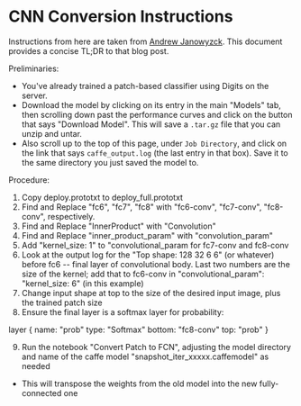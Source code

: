 # CNN Conversion Instructions

Instructions from here are taken from [Andrew
Janowyzck](http://www.andrewjanowczyk.com/efficient-pixel-wise-deep-learning-on-large-images/).
This document provides a concise TL;DR to that blog post.

Preliminaries: 
- You've already trained a patch-based classifier using Digits on the server.
- Download the model by clicking on its entry in the main "Models" tab, then
  scrolling down past the performance curves and click on the button that says
  "Download Model". This will save a `.tar.gz` file that you can unzip and
  untar.
- Also scroll up to the top of this page, under `Job Directory`, and click on
  the link that says `caffe_output.log` (the last entry in that box). Save it to
  the same directory you just saved the model to.

Procedure:
1. Copy deploy.prototxt to deploy_full.prototxt
2. Find and Replace "fc6", "fc7", "fc8" with "fc6-conv", "fc7-conv", "fc8-conv",
   respectively.
3. Find and Replace "InnerProduct" with "Convolution"
4. Find and Replace "inner_product_param" with "convolution_param"
5. Add "kernel_size: 1" to "convolutional_param for fc7-conv and fc8-conv
6. Look at the output log for the "Top shape: 128 32 6 6" (or whatever) before
   fc6 -- final layer of convolutional body. Last two numbers are the size of
   the kernel; add that to fc6-conv in "convolutional_param": "kernel_size: 6"
   (in this example)
7. Change input shape at top to the size of the desired input image, plus the
   trained patch size
8. Ensure the final layer is a softmax layer for probability:

layer {
    name: "prob"
    type: "Softmax"
    bottom: "fc8-conv"
    top: "prob"
}

9. Run the notebook "Convert Patch to FCN", adjusting the model directory and
   name of the caffe model "snapshot_iter_xxxxx.caffemodel" as needed

- This will transpose the weights from the old model into the new
  fully-connected one
